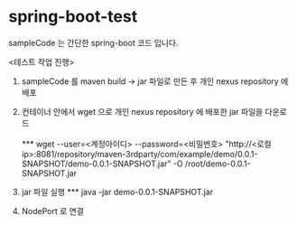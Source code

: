 # spring-boot-test

sampleCode 는 간단한 spring-boot 코드 입니다.

<테스트 작업 진행>
1. sampleCode 를 maven build -> jar 파일로 만든 후 개인 nexus repository 에 배포

2. 컨테이너 안에서 wget 으로 개인 nexus repository 에 배포한 jar 파일을 다운로드
<br></br>
*** wget --user=<계정아이디> --password=<비밀번호> "http://<로컬ip>:8081/repository/maven-3rdparty/com/example/demo/0.0.1-SNAPSHOT/demo-0.0.1-SNAPSHOT.jar" -O /root/demo-0.0.1-SNAPSHOT.jar

3. jar 파일 실행 
*** java -jar demo-0.0.1-SNAPSHOT.jar

4. NodePort 로 연결
